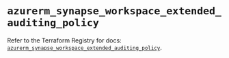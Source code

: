 # `azurerm_synapse_workspace_extended_auditing_policy`

Refer to the Terraform Registry for docs: [`azurerm_synapse_workspace_extended_auditing_policy`](https://registry.terraform.io/providers/hashicorp/azurerm/4.13.0/docs/resources/synapse_workspace_extended_auditing_policy).

